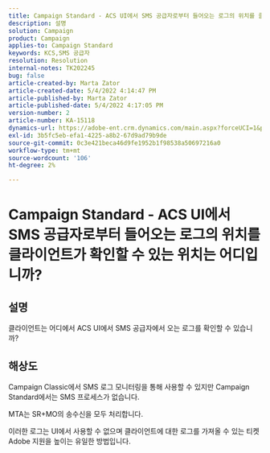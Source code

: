 ```yaml
---
title: Campaign Standard - ACS UI에서 SMS 공급자로부터 들어오는 로그의 위치를 클라이언트가 확인할 수 있는 위치는 어디입니까?
description: 설명
solution: Campaign
product: Campaign
applies-to: Campaign Standard
keywords: KCS,SMS 공급자
resolution: Resolution
internal-notes: TK202245
bug: false
article-created-by: Marta Zator
article-created-date: 5/4/2022 4:14:47 PM
article-published-by: Marta Zator
article-published-date: 5/4/2022 4:17:05 PM
version-number: 2
article-number: KA-15118
dynamics-url: https://adobe-ent.crm.dynamics.com/main.aspx?forceUCI=1&pagetype=entityrecord&etn=knowledgearticle&id=95fdfd4c-c5cb-ec11-a7b5-6045bd00d4f5
exl-id: 3b5fc5eb-efa1-4225-a8b2-67d9ad79b9de
source-git-commit: 0c3e421beca46d9fe1952b1f98538a50697216a0
workflow-type: tm+mt
source-wordcount: '106'
ht-degree: 2%

---
```


# Campaign Standard - ACS UI에서 SMS 공급자로부터 들어오는 로그의 위치를 클라이언트가 확인할 수 있는 위치는 어디입니까?

## 설명


클라이언트는 어디에서 ACS UI에서 SMS 공급자에서 오는 로그를 확인할 수 있습니까?


## 해상도


Campaign Classic에서 SMS 로그 모니터링을 통해 사용할 수 있지만 Campaign Standard에서는 SMS 프로세스가 없습니다.

MTA는 SR+MO의 송수신을 모두 처리합니다.

이러한 로그는 UI에서 사용할 수 없으며 클라이언트에 대한 로그를 가져올 수 있는 티켓 Adobe 지원을 높이는 유일한 방법입니다.
